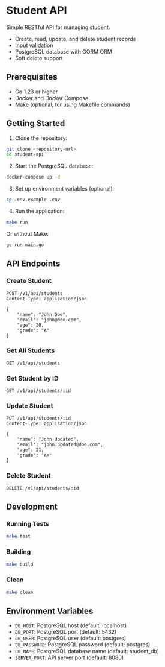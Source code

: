 # Student API

Simple RESTful API for managing student.

- Create, read, update, and delete student records
- Input validation
- PostgreSQL database with GORM ORM
- Soft delete support

## Prerequisites

- Go 1.23 or higher
- Docker and Docker Compose
- Make (optional, for using Makefile commands)

## Getting Started

1. Clone the repository:
```bash
git clone <repository-url>
cd student-api
```

2. Start the PostgreSQL database:
```bash
docker-compose up -d
```

3. Set up environment variables (optional):
```bash
cp .env.example .env
```

4. Run the application:
```bash
make run
```

Or without Make:
```bash
go run main.go
```

## API Endpoints

### Create Student
```http
POST /v1/api/students
Content-Type: application/json

{
    "name": "John Doe",
    "email": "john@doe.com",
    "age": 20,
    "grade": "A"
}
```

### Get All Students
```http
GET /v1/api/students
```

### Get Student by ID
```http
GET /v1/api/students/:id
```

### Update Student
```http
PUT /v1/api/students/:id
Content-Type: application/json

{
    "name": "John Updated",
    "email": "john.updated@doe.com",
    "age": 21,
    "grade": "A+"
}
```

### Delete Student
```http
DELETE /v1/api/students/:id
```

## Development

### Running Tests
```bash
make test
```

### Building
```bash
make build
```

### Clean
```bash
make clean
```

## Environment Variables

- `DB_HOST`: PostgreSQL host (default: localhost)
- `DB_PORT`: PostgreSQL port (default: 5432)
- `DB_USER`: PostgreSQL user (default: postgres)
- `DB_PASSWORD`: PostgreSQL password (default: postgres)
- `DB_NAME`: PostgreSQL database name (default: student_db)
- `SERVER_PORT`: API server port (default: 8080)
